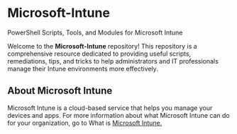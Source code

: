 # Microsoft-Intune
PowerShell Scripts, Tools, and Modules for Microsoft Intune


Welcome to the **Microsoft-Intune** repository! This repository is a comprehensive resource dedicated to providing useful scripts, remediations, tips, and tricks to help administrators and IT professionals manage their Intune environments more effectively.

## About Microsoft Intune
Microsoft Intune is a cloud-based service that helps you manage your devices and apps. For more information about what Microsoft Intune can do for your organization, go to What is [Microsoft Intune.]([url](https://learn.microsoft.com/en-us/mem/intune/fundamentals/what-is-intune))

